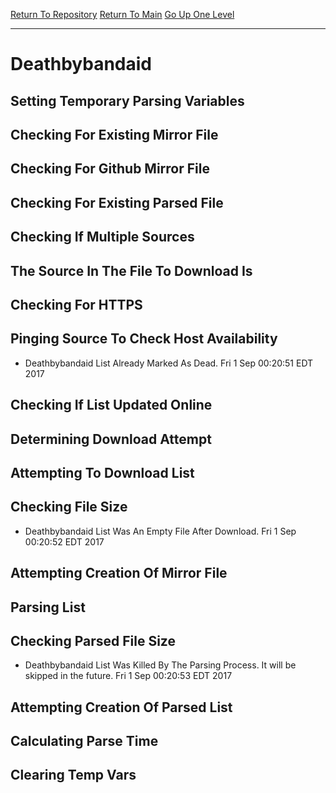 [Return To Repository](https://github.com/deathbybandaid/piholeparser/blob/master/)
[Return To Main](https://github.com/deathbybandaid/piholeparser/blob/master/RecentRunLogs/README.md)
[Go Up One Level](https://github.com/deathbybandaid/piholeparser/blob/master/RecentRunLogs/toplevel/50-Running-Parser.md)
____________________________________
# Deathbybandaid
## Setting Temporary Parsing Variables
## Checking For Existing Mirror File
## Checking For Github Mirror File
## Checking For Existing Parsed File
## Checking If Multiple Sources
## The Source In The File To Download Is
## Checking For HTTPS
## Pinging Source To Check Host Availability
* Deathbybandaid List Already Marked As Dead. Fri 1 Sep 00:20:51 EDT 2017
## Checking If List Updated Online
## Determining Download Attempt
## Attempting To Download List
## Checking File Size
* Deathbybandaid List Was An Empty File After Download. Fri 1 Sep 00:20:52 EDT 2017
## Attempting Creation Of Mirror File
## Parsing List
## Checking Parsed File Size
* Deathbybandaid List Was Killed By The Parsing Process. It will be skipped in the future. Fri 1 Sep 00:20:53 EDT 2017
## Attempting Creation Of Parsed List
## Calculating Parse Time
## Clearing Temp Vars
